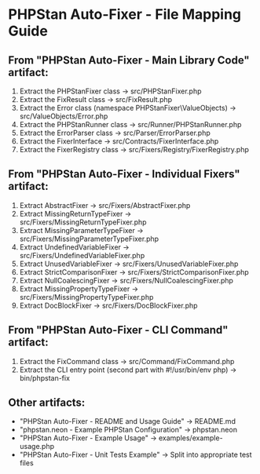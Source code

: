 # PHPStan Auto-Fixer - File Mapping Guide

## From "PHPStan Auto-Fixer - Main Library Code" artifact:

1. Extract the PHPStanFixer class → src/PHPStanFixer.php
2. Extract the FixResult class → src/FixResult.php
3. Extract the Error class (namespace PHPStanFixer\ValueObjects) → src/ValueObjects/Error.php
4. Extract the PHPStanRunner class → src/Runner/PHPStanRunner.php
5. Extract the ErrorParser class → src/Parser/ErrorParser.php
6. Extract the FixerInterface → src/Contracts/FixerInterface.php
7. Extract the FixerRegistry class → src/Fixers/Registry/FixerRegistry.php

## From "PHPStan Auto-Fixer - Individual Fixers" artifact:

1. Extract AbstractFixer → src/Fixers/AbstractFixer.php
2. Extract MissingReturnTypeFixer → src/Fixers/MissingReturnTypeFixer.php
3. Extract MissingParameterTypeFixer → src/Fixers/MissingParameterTypeFixer.php
4. Extract UndefinedVariableFixer → src/Fixers/UndefinedVariableFixer.php
5. Extract UnusedVariableFixer → src/Fixers/UnusedVariableFixer.php
6. Extract StrictComparisonFixer → src/Fixers/StrictComparisonFixer.php
7. Extract NullCoalescingFixer → src/Fixers/NullCoalescingFixer.php
8. Extract MissingPropertyTypeFixer → src/Fixers/MissingPropertyTypeFixer.php
9. Extract DocBlockFixer → src/Fixers/DocBlockFixer.php

## From "PHPStan Auto-Fixer - CLI Command" artifact:

1. Extract the FixCommand class → src/Command/FixCommand.php
2. Extract the CLI entry point (second part with #!/usr/bin/env php) → bin/phpstan-fix

## Other artifacts:

- "PHPStan Auto-Fixer - README and Usage Guide" → README.md
- "phpstan.neon - Example PHPStan Configuration" → phpstan.neon
- "PHPStan Auto-Fixer - Example Usage" → examples/example-usage.php
- "PHPStan Auto-Fixer - Unit Tests Example" → Split into appropriate test files
